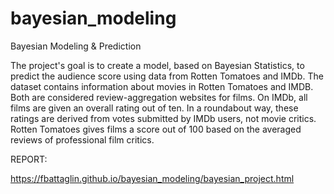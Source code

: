 # bayesian_modeling
Bayesian Modeling &amp; Prediction

The project's goal is to create a model, based on Bayesian Statistics, to predict the audience score using data from Rotten Tomatoes and IMDb. The dataset contains information about movies in Rotten Tomatoes and IMDB. Both are considered review-aggregation websites for films. On IMDb, all films are given an overall rating out of ten. In a roundabout way, these ratings are derived from votes submitted by IMDb users, not movie critics. Rotten Tomatoes gives films a score out of 100 based on the averaged reviews of professional film critics.

REPORT:

https://fbattaglin.github.io/bayesian_modeling/bayesian_project.html


